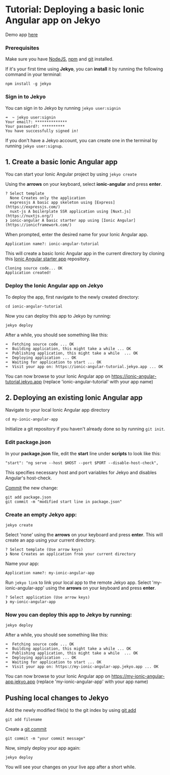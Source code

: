 # Tutorial: Deploying a basic Ionic Angular app on Jekyo

Demo app [here](https://ionic-angular-demo.jekyo.app/)

### Prerequisites

Make sure you have [NodeJS](https://nodejs.org/en/download/), [npm](https://docs.npmjs.com/downloading-and-installing-node-js-and-npm) and [git](https://github.com/git-guides/install-git) installed.

If it's your first time using **Jekyo**, you can **install** it by running the following command in your terminal:

`npm install -g jekyo`

### Sign in to Jekyo

You can sign in to Jekyo by running `jekyo user:signin`

```
➜  ~ jekyo user:signin 
Your email?: **************
Your password?: **********
You have successfully signed in!
```
If you don't have a Jekyo account, you can create one in the terminal by running `jekyo user:signup`. 

## 1. Create a basic Ionic Angular app

You can start your Ionic Angular project by using `jekyo create`

Using the **arrows** on your keyboard, select **ionic-angular** and press **enter**.  
```
? Select template
  None Creates only the application
  expressjs A basic app skeleton using [Express](https://expressjs.com/)     
  nuxt-js A boilerplate SSR application using [Nuxt.js](https://nuxtjs.org/) 
❯ ionic-angular A basic starter app using [Ionic Angular](https://ionicframework.com/)
```
When prompted, enter the desired name for your Ionic Angular app. 

`Application name?: ionic-angular-tutorial`

This will create a basic Ionic Angular app in the current directory by cloning this [Ionic Angular starter app](https://github.com/jekyo/ionic-angular-getting-started) repository.

```
Cloning source code... OK
Application created!
```

### Deploy the Ionic Angular app on Jekyo

To deploy the app, first navigate to the newly created directory:

`cd ionic-angular-tutorial`

Now you can deploy this app to Jekyo by running: 

`jekyo deploy`

After a while, you should see something like this:

```
➜  Fetching source code ... OK
➜  Building application, this might take a while ... OK
➜  Publishing application, this might take a while  ... OK
➜  Deploying application ... OK        
➜  Waiting for application to start ... OK
➜  Visit your app on: https://ionic-angular-tutorial.jekyo.app ... OK
```

You can now browse to your Ionic Angular app on https://ionic-angular-tutorial.jekyo.app (replace 'ionic-angular-tutorial' with your app name)

## 2. Deploying an existing Ionic Angular app

Navigate to your local Ionic Angular app directory

`cd my-ionic-angular-app`

Initialize a git repository if you haven't already done so by running `git init`. 

### Edit package.json

In your **package.json** file, edit the **start** line under **scripts** to look like this: 

```
"start": "ng serve --host $HOST --port $PORT --disable-host-check",
```
This specifies necessary host and port variables for Jekyo and disables Angular's host-check.

[Commit](https://github.com/git-guides/git-commit) the new change:

```
git add package.json
git commit -m "modified start line in package.json"
```

### Create an empty Jekyo app:

`jekyo create` 

Select 'none' using the **arrows** on your keyboard and press **enter**. This will create an app using your current directory. 

```
? Select template (Use arrow keys)
❯ None Creates an application from your current directory
```

Name your app: 

`Application name?: my-ionic-angular-app`

Run `jekyo link` to link your local app to the remote Jekyo app. Select 'my-ionic-angular-app' using the **arrows** on your keyboard and press **enter**.

```
? Select application (Use arrow keys)
❯ my-ionic-angular-app
```
### Now you can deploy this app to Jekyo by running: 

`jekyo deploy`

After a while, you should see something like this:

```
➜  Fetching source code ... OK
➜  Building application, this might take a while ... OK
➜  Publishing application, this might take a while  ... OK
➜  Deploying application ... OK        
➜  Waiting for application to start ... OK
➜  Visit your app on: https://my-ionic-angular-app.jekyo.app ... OK
```

You can now browse to your Ionic Angular app on https://my-ionic-angular-app.jekyo.app (replace 'my-ionic-angular-app' with your app name)

## Pushing local changes to Jekyo 

Add the newly modified file(s) to the git index by using [git add](https://www.atlassian.com/git/tutorials/saving-changes)

`git add filename`

Create a [git commit](https://github.com/git-guides/git-commit)

`git commit -m "your commit message"`

Now, simply deploy your app again:

`jekyo deploy`

You will see your changes on your live app after a short while. 